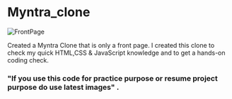 # Myntra_clone

![FrontPage](https://github.com/Aditya020224/Myntra_clone/assets/96903392/a7a07cee-8feb-4d01-84e8-2100be454373)

Created a Myntra Clone that is only a front page. I created this clone to check my quick HTML,CSS & JavaScript knowledge and to get a hands-on coding check.
### "If you use this code for practice purpose or resume project purpose do use latest images" .
